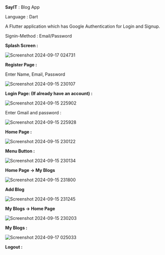 **SayIT** : Blog App

Language : Dart

A Flutter application which has Google Authentication for Login and Signup.

Signin-Method : Email/Password


**Splash Screen :**

![Screenshot 2024-09-17 024731](https://github.com/user-attachments/assets/28e24950-f684-4d32-b7ca-b22f810037ae)


**Register Page :**

Enter Name, Email, Password

![Screenshot 2024-09-15 230107](https://github.com/user-attachments/assets/423a924b-3b31-44b0-80bd-ef970dc66b09)


**Login Page: (If already have an account) :**

![Screenshot 2024-09-15 225902](https://github.com/user-attachments/assets/6e2b811d-b567-418f-93cb-0085475d733d)

Enter Gmail and password :

![Screenshot 2024-09-15 225928](https://github.com/user-attachments/assets/797425d0-abd7-4114-9aa6-8bcc768f65c6)


**Home Page :**

![Screenshot 2024-09-15 230122](https://github.com/user-attachments/assets/ebf8916a-52c7-4455-8b6d-625058318467)


**Menu Button :**

![Screenshot 2024-09-15 230134](https://github.com/user-attachments/assets/0ce0de48-56f9-41a8-9fa2-de0b9a663071)



**Home Page -> My Blogs**

![Screenshot 2024-09-15 231800](https://github.com/user-attachments/assets/57a0ba91-fa81-4ef3-a5b4-d348e72fced7)


**Add Blog**

![Screenshot 2024-09-15 231245](https://github.com/user-attachments/assets/71673b62-ed80-4788-af50-654699c26ccc)


**My Blogs -> Home Page**

![Screenshot 2024-09-15 230203](https://github.com/user-attachments/assets/efacc4f1-27b2-4b97-a658-7610079c7668)


**My Blogs :**

![Screenshot 2024-09-17 025033](https://github.com/user-attachments/assets/f5bfbd60-2b87-4265-90e7-b7853e1a86db)


**Logout :**
